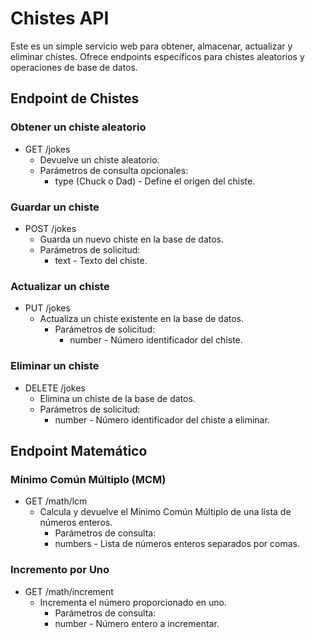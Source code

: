 # Chistes API

Este es un simple servicio web para obtener, almacenar, actualizar y eliminar chistes. Ofrece endpoints específicos para chistes aleatorios y operaciones de base de datos.

## Endpoint de Chistes

### Obtener un chiste aleatorio

- GET /jokes
  - Devuelve un chiste aleatorio.
  - Parámetros de consulta opcionales:
    - type (Chuck o Dad) - Define el origen del chiste.

### Guardar un chiste

- POST /jokes
  - Guarda un nuevo chiste en la base de datos.
  - Parámetros de solicitud:
    - text - Texto del chiste.

### Actualizar un chiste

- PUT /jokes
  - Actualiza un chiste existente en la base de datos.
    - Parámetros de solicitud:
      - number - Número identificador del chiste.

### Eliminar un chiste

- DELETE /jokes
  - Elimina un chiste de la base de datos.
  - Parámetros de solicitud:
    - number - Número identificador del chiste a eliminar.

## Endpoint Matemático

### Mínimo Común Múltiplo (MCM)

- GET /math/lcm
  - Calcula y devuelve el Mínimo Común Múltiplo de una lista de números enteros.
    - Parámetros de consulta:
    - numbers - Lista de números enteros separados por comas.

### Incremento por Uno

- GET /math/increment
  - Incrementa el número proporcionado en uno.
    - Parámetros de consulta:
    - number - Número entero a incrementar.

